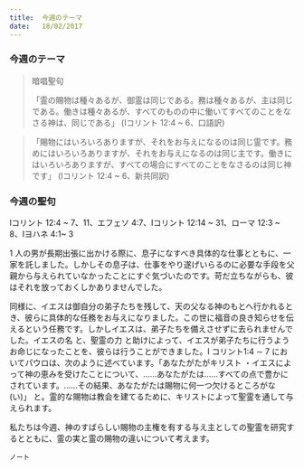```yaml
---
title:  今週のテーマ
date:   18/02/2017
---
```


### 今週のテーマ

> <p>暗唱聖句</p>
> 「霊の賜物は種々あるが、御霊は同じである。務は種々あるが、主は同じである。働きは種々あるが、すべてのものの中に働いてすべてのことをなさる神は、同じである」	(Iコリント 12:4 ~ 6、口語訳)

> <p></p>
> 「賜物にはいろいろありますが、それをお与えになるのは同じ霊です。務めにはいろいろありますが、それをお与えになるのは同じ主です。働きにはいろいろありますが、すべての場合にすべてのことをなさるのは同じ神です」	(Iコリント 12:4 ~ 6、新共同訳)

### 今週の聖句

Iコリント 12:4 ~ 7、11、エフェソ 4:7、Iコリント 12:14 ~ 31、ローマ 12:3 ~ 8、Iヨハネ 4:1~ 3

 1 人の男が長期出張に出かける際に、息子になすべき具体的な仕事とともに、一家を託しました。しかしその息子は、仕事をやり遂げいらるのに必要な手段を父親から与えられていなかったことにすぐ気づいたのです。苛だ立ちながらも、彼はそれを放っておくしかありませんでした。

 同様に、イエスは御自分の弟子たちを残して、天の父なる神のもとへ行かれるとき、彼らに具体的な任務をお与えになりました。この世に福音の良き知らせを伝えるという任務です。しかしイエスは、弟子たちを備えさせずに去られませんでした。イエスの名 と、聖霊の力 と助けによって、イエスが弟子たちに行うようお命じになったことを、彼らは行うことができました。I コリント1:4 ∼ 7 においてパウロは、次のように述べています。「あなたがたがキリスト ・イエスによって神の恵みを受けたことについて、......あなたがたは......すべての点で豊かにされています。......その結果、あなたがたは賜物に何一つ欠けるところがな(い)」 と。霊的な賜物は教会を建てるために、キリストによって聖霊を通して与えられます。

 私たちは今週、神のすばらしい賜物の主権を有する与え主としての聖霊を研究するとともに、霊の実と霊の賜物の違いについて考えます。

`ノート`
